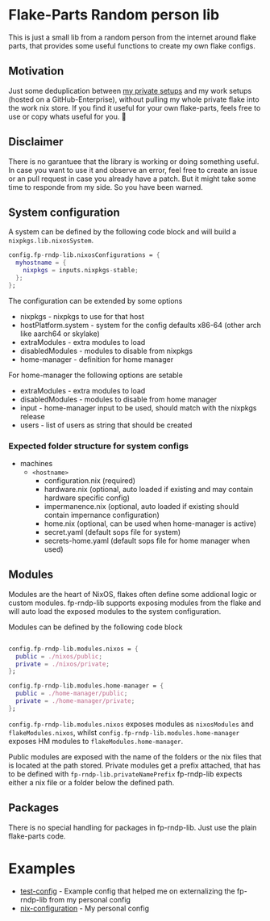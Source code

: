 # Flake-Parts Random person lib

This is just a small lib from a random person from the internet around flake parts, that provides some useful functions to create my own flake configs.

## Motivation

Just some deduplication between [my private setups](https://github.com/shawn8901/nix-configuration) and my work setups (hosted on a GitHub-Enterprise), without pulling my whole private flake into the work nix store.
If you find it useful for your own flake-parts, feels free to use or copy whats useful for you. 🙂

## Disclaimer

There is no garantuee that the library is working or doing something useful. In case you want to use it and observe an error, feel free to create an issue or an pull request in case you already have a patch.
But it might take some time to responde from my side. So you have been warned.

## System configuration

A system can be defined by the following code block and will build a `nixpkgs.lib.nixosSystem`.

```nix
config.fp-rndp-lib.nixosConfigurations = {
  myhostname = {
    nixpkgs = inputs.nixpkgs-stable;
  };
};
```

The configuration can be extended by some options

- nixpkgs - nixpkgs to use for that host
- hostPlatform.system - system for the config defaults x86-64 (other arch like aarch64 or skylake)
- extraModules - extra modules to load
- disabledModules - modules to disable from nixpkgs
- home-manager - definition for home manager

For home-manager the following options are setable

- extraModules - extra modules to load
- disabledModules - modules to disable from home manager
- input - home-manager input to be used, should match with the nixpkgs release
- users - list of users as string that should be created

### Expected folder structure for system configs

- machines
  - `<hostname>`
    - configuration.nix (required)
    - hardware.nix (optional, auto loaded if existing and may contain hardware specific config)
    - impermanence.nix (optional, auto loaded if existing should contain impernance configuration)
    - home.nix (optional, can be used when home-manager is active)
    - secret.yaml (default sops file for system)
    - secrets-home.yaml (default sops file for home manager when used)

## Modules

Modules are the heart of NixOS, flakes often define some addional logic or custom modules.
fp-rndp-lib supports exposing modules from the flake and will auto load the exposed modules to the system configuration.

Modules can be defined by the following code block

```nix

config.fp-rndp-lib.modules.nixos = {
  public = ./nixos/public;
  private = ./nixos/private;
};

config.fp-rndp-lib.modules.home-manager = {
  public = ./home-manager/public;
  private = ./home-manager/private;
};
```

`config.fp-rndp-lib.modules.nixos` exposes modules as `nixosModules` and `flakeModules.nixos`, whilst `config.fp-rndp-lib.modules.home-manager` exposes HM modules to `flakeModules.home-manager`.

Public modules are exposed with the name of the folders or the nix files that is located at the path stored.
Private modules get a prefix attached, that has to be defined with `fp-rndp-lib.privateNamePrefix`
fp-rndp-lib expects either a nix file or a folder below the defined path.

## Packages

There is no special handling for packages in fp-rndp-lib. Just use the plain flake-parts code.

# Examples

- [test-config](https://github.com/Shawn8901/test-config) - Example config that helped me on externalizing the fp-rndp-lib from my personal config
- [nix-configuration](https://github.com/Shawn8901/nix-configuration) - My personal config
